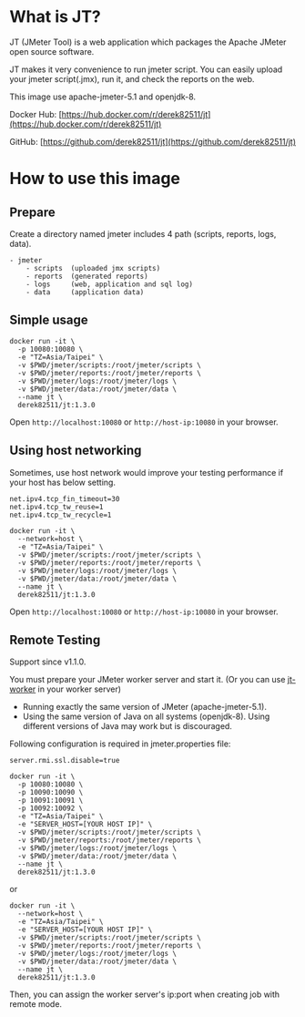 # What is JT?

JT (JMeter Tool) is a web application which packages the Apache JMeter open source software.

JT makes it very convenience to run jmeter script. You can easily upload your jmeter script(.jmx), run it, and check the reports on the web.

This image use apache-jmeter-5.1 and openjdk-8.

Docker Hub: [https://hub.docker.com/r/derek82511/jt](https://hub.docker.com/r/derek82511/jt)

GitHub: [https://github.com/derek82511/jt](https://github.com/derek82511/jt)

# How to use this image

## Prepare

Create a directory named jmeter includes 4 path (scripts, reports, logs, data).

```
- jmeter
    - scripts  (uploaded jmx scripts)
    - reports  (generated reports)
    - logs     (web, application and sql log)
    - data     (application data)
```

## Simple usage

```console
docker run -it \
  -p 10080:10080 \
  -e "TZ=Asia/Taipei" \
  -v $PWD/jmeter/scripts:/root/jmeter/scripts \
  -v $PWD/jmeter/reports:/root/jmeter/reports \
  -v $PWD/jmeter/logs:/root/jmeter/logs \
  -v $PWD/jmeter/data:/root/jmeter/data \
  --name jt \
  derek82511/jt:1.3.0
```

Open `http://localhost:10080` or `http://host-ip:10080` in your browser.

## Using host networking

Sometimes, use host network would improve your testing performance if your host has below setting.
```
net.ipv4.tcp_fin_timeout=30  
net.ipv4.tcp_tw_reuse=1
net.ipv4.tcp_tw_recycle=1
```

```console
docker run -it \
  --network=host \
  -e "TZ=Asia/Taipei" \
  -v $PWD/jmeter/scripts:/root/jmeter/scripts \
  -v $PWD/jmeter/reports:/root/jmeter/reports \
  -v $PWD/jmeter/logs:/root/jmeter/logs \
  -v $PWD/jmeter/data:/root/jmeter/data \
  --name jt \
  derek82511/jt:1.3.0
```

Open `http://localhost:10080` or `http://host-ip:10080` in your browser.

## Remote Testing

Support since v1.1.0.

You must prepare your JMeter worker server and start it. (Or you can use [jt-worker](https://hub.docker.com/r/derek82511/jt-worker) in your worker server)
* Running exactly the same version of JMeter (apache-jmeter-5.1).
* Using the same version of Java on all systems (openjdk-8). Using different versions of Java may work but is discouraged.

Following configuration is required in jmeter.properties file:

```
server.rmi.ssl.disable=true
```

```console
docker run -it \
  -p 10080:10080 \
  -p 10090:10090 \
  -p 10091:10091 \
  -p 10092:10092 \
  -e "TZ=Asia/Taipei" \
  -e "SERVER_HOST=[YOUR HOST IP]" \
  -v $PWD/jmeter/scripts:/root/jmeter/scripts \
  -v $PWD/jmeter/reports:/root/jmeter/reports \
  -v $PWD/jmeter/logs:/root/jmeter/logs \
  -v $PWD/jmeter/data:/root/jmeter/data \
  --name jt \
  derek82511/jt:1.3.0
```

or

```console
docker run -it \
  --network=host \
  -e "TZ=Asia/Taipei" \
  -e "SERVER_HOST=[YOUR HOST IP]" \
  -v $PWD/jmeter/scripts:/root/jmeter/scripts \
  -v $PWD/jmeter/reports:/root/jmeter/reports \
  -v $PWD/jmeter/logs:/root/jmeter/logs \
  -v $PWD/jmeter/data:/root/jmeter/data \
  --name jt \
  derek82511/jt:1.3.0
```

Then, you can assign the worker server's ip:port when creating job with remote mode.
